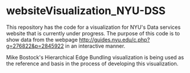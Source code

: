 # websiteVisualization_NYU-DSS

This repository has the code for a visualization for NYU's Data services website that is currently under progress. The purpose of this code is to show data from the webpage http://guides.nyu.edu/c.php?g=276822&p=2845922 in an interactive manner.

Mike Bostock's Hierarchical Edge Bundling visualization is being used as the reference and basis in the process of developing this visualization.
